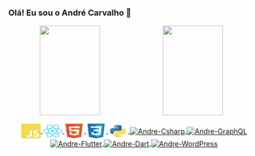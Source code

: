 ### Olá! Eu sou o André Carvalho 👋
<div align="center">
  <a href="https://github.com/Andr4Carvalho" style="display: flex">
  <img height="180em" width="49%" src="https://github-readme-stats.vercel.app/api?username=Andr4Carvalho&show_icons=true&theme=dark&include_all_commits=true&count_private=true"/>
  <img height="180em" width="49%" src="https://github-readme-stats.vercel.app/api/top-langs/?username=Andr4Carvalho&layout=compact&langs_count=7&theme=dark"/>
</div>
<div align="center" style="display: inline_block"><br>
  <img align="center" alt="Andre-Js" height="30" width="40" src="https://raw.githubusercontent.com/devicons/devicon/master/icons/javascript/javascript-plain.svg">
  <img align="center" alt="Andre-React" height="30" width="40" src="https://raw.githubusercontent.com/devicons/devicon/master/icons/react/react-original.svg">
  <img align="center" alt="Andre-HTML" height="30" width="40" src="https://raw.githubusercontent.com/devicons/devicon/master/icons/html5/html5-original.svg">
  <img align="center" alt="Andre-CSS" height="30" width="40" src="https://raw.githubusercontent.com/devicons/devicon/master/icons/css3/css3-original.svg">
  <img align="center" alt="Andre-Python" height="30" width="40" src="https://raw.githubusercontent.com/devicons/devicon/master/icons/python/python-original.svg">
  <img align="center" alt="Andre-Csharp" height="30" width="40" src="https://cdn.jsdelivr.net/gh/devicons/devicon/icons/bootstrap/bootstrap-original.svg">
  <img align="center" alt="Andre-GraphQL" height="30" width="40" src="https://cdn.jsdelivr.net/gh/devicons/devicon/icons/graphql/graphql-plain.svg">
  <img align="center" alt="Andre-Flutter" height="30" width="40" src="https://cdn.jsdelivr.net/gh/devicons/devicon/icons/flutter/flutter-original.svg">
  <img align="center" alt="Andre-Dart" height="30" width="40" src="https://cdn.jsdelivr.net/gh/devicons/devicon/icons/dart/dart-original.svg">
  <img align="center" alt="Andre-WordPress" height="30" width="40" src="https://cdn.jsdelivr.net/gh/devicons/devicon/icons/wordpress/wordpress-plain.svg">
</div>
